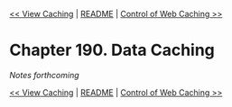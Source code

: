 [&lt;&lt; View Caching](ch189-view-caching.md) | [README](README.md) | [Control of Web Caching &gt;&gt;](ch191-control-of-web-caching.md)

# Chapter 190. Data Caching

*Notes forthcoming*

[&lt;&lt; View Caching](ch189-view-caching.md) | [README](README.md) | [Control of Web Caching &gt;&gt;](ch191-control-of-web-caching.md)